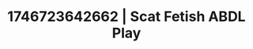 ---
categories:
- Spiritual kink
- AI-generated
- Naughty librarian
- Delirious pleasure
- Wet skin
- ASMR
- Story-driven erotica
- Cosplay
image: /assets/images/1746723642662.webp
layout: post
seo:
  description: Featured content with exclusive Scat Fetish, ABDL Play. HD images available.
  keywords: Scat Fetish, ABDL Play
  og_image: /assets/images/1746723642662.webp
  schema_type: VisualArtwork
tags:
- ABDL Play
- Scat Fetish
- '#1746723642662'
title: 1746723642662 | Scat Fetish ABDL Play
---